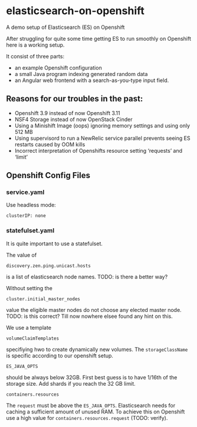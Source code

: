 # elasticsearch-on-openshift
A demo setup of Elasticsearch (ES) on Openshift 

After struggling for quite some time getting ES to run smoothly on Openshift here is a working setup.

It consist of three parts: 
* an example Openshift configuration
* a small Java program indexing generated random data 
* an Angular web frontend with a search-as-you-type input field. 

## Reasons for our troubles in the past:

* Openshift 3.9 instead of now Openshift 3.11
* NSF4 Storage instead of now OpenStack Cinder
* Using a Minishift Image (oops) ignoring memory settings and using only 512 MB 
* Using supervisord to run a NewRelic service parallel prevents seeing ES restarts caused by OOM kills
* Incorrect interpretation of Openshifts resource setting ‘requests’ and ‘limit’

## Openshift Config Files

### service.yaml
Use headless mode:
```
clusterIP: none  
```

### statefulset.yaml
It is quite important to use a statefulset.

The value of
```
discovery.zen.ping.unicast.hosts
```
is a list of elasticsearch node names. TODO: is there a better way?

Without setting the 
```
cluster.initial_master_nodes
```
value the eligible master nodes do not choose any elected master node. TODO: is this correct? Till now nowhere elsee found any hint on this.

We use a template
```
volumeClaimTemplates
```
specifiying hwo to create dynamically new volumes. The `storageClassName` is specific according to our openshift setup.

```
ES_JAVA_OPTS
```
should be always below 32GB. First best guess is to have 1/16th of the storage size. Add shards if you reach the 32 GB limit.


```
containers.resources
```
The `request` must be above the `ES_JAVA_OPTS`. Elasticsearch needs for caching a sufficient amount of unused RAM. 
To achieve this on Openshift use a high value for `containers.resources.request` (TODO: verify). 


